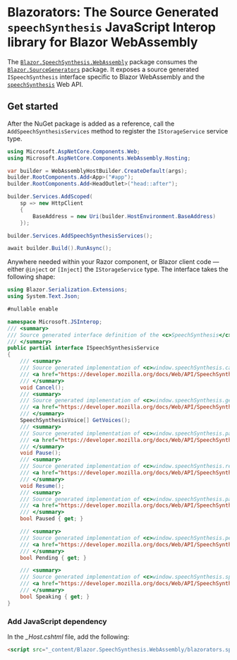 ﻿# Blazorators: The Source Generated `speechSynthesis` JavaScript Interop library for Blazor WebAssembly

The [`Blazor.SpeechSynthesis.WebAssembly`](https://www.nuget.org/packages/Blazor.SpeechSynthesis.WebAssembly) package consumes the [`Blazor.SourceGenerators`](https://www.nuget.org/packages/Blazor.SourceGenerators) package. It exposes a source generated `ISpeechSynthesis` interface specific to Blazor WebAssembly and the [`speechSynthesis`](https://developer.mozilla.org/docs/Web/API/Window/speechSynthesis) Web API.

## Get started

After the NuGet package is added as a reference, call the `AddSpeechSynthesisServices` method to register the `IStorageService` service type.

```csharp
using Microsoft.AspNetCore.Components.Web;
using Microsoft.AspNetCore.Components.WebAssembly.Hosting;

var builder = WebAssemblyHostBuilder.CreateDefault(args);
builder.RootComponents.Add<App>("#app");
builder.RootComponents.Add<HeadOutlet>("head::after");

builder.Services.AddScoped(
    sp => new HttpClient
    {
        BaseAddress = new Uri(builder.HostEnvironment.BaseAddress)
    });

builder.Services.AddSpeechSynthesisServices();

await builder.Build().RunAsync();
```

Anywhere needed within your Razor component, or Blazor client code — either `@inject` or `[Inject]` the `IStorageService` type. The interface takes the following shape:

```csharp
using Blazor.Serialization.Extensions;
using System.Text.Json;

#nullable enable

namespace Microsoft.JSInterop;
/// <summary>
/// Source generated interface definition of the <c>SpeechSynthesis</c> type.
/// </summary>
public partial interface ISpeechSynthesisService
{
    /// <summary>
    /// Source generated implementation of <c>window.speechSynthesis.cancel</c>.
    /// <a href="https://developer.mozilla.org/docs/Web/API/SpeechSynthesis/cancel"></a>
    /// </summary>
    void Cancel();
    /// <summary>
    /// Source generated implementation of <c>window.speechSynthesis.getVoices</c>.
    /// <a href="https://developer.mozilla.org/docs/Web/API/SpeechSynthesis/getVoices"></a>
    /// </summary>
    SpeechSynthesisVoice[] GetVoices();
    /// <summary>
    /// Source generated implementation of <c>window.speechSynthesis.pause</c>.
    /// <a href="https://developer.mozilla.org/docs/Web/API/SpeechSynthesis/pause"></a>
    /// </summary>
    void Pause();
    /// <summary>
    /// Source generated implementation of <c>window.speechSynthesis.resume</c>.
    /// <a href="https://developer.mozilla.org/docs/Web/API/SpeechSynthesis/resume"></a>
    /// </summary>
    void Resume();
    /// <summary>
    /// Source generated implementation of <c>window.speechSynthesis.paused</c>.
    /// <a href="https://developer.mozilla.org/docs/Web/API/SpeechSynthesis/paused"></a>
    /// </summary>
    bool Paused { get; }

    /// <summary>
    /// Source generated implementation of <c>window.speechSynthesis.pending</c>.
    /// <a href="https://developer.mozilla.org/docs/Web/API/SpeechSynthesis/pending"></a>
    /// </summary>
    bool Pending { get; }

    /// <summary>
    /// Source generated implementation of <c>window.speechSynthesis.speaking</c>.
    /// <a href="https://developer.mozilla.org/docs/Web/API/SpeechSynthesis/speaking"></a>
    /// </summary>
    bool Speaking { get; }
}
```

### Add JavaScript dependency

In the *_Host.cshtml* file, add the following:

```html
<script src="_content/Blazor.SpeechSynthesis.WebAssembly/blazorators.speechSynthesis.g.js"></script>
```